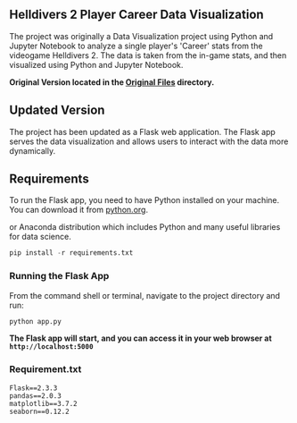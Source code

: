 ## Helldivers 2 Player Career Data Visualization
The project was originally a Data Visualization project using Python and Jupyter Notebook to analyze a single player's 'Career' stats from the videogame Helldivers 2. The data is taken from the in-game stats, and then visualized using Python and Jupyter Notebook.

**Original Version located in the [Original Files](./Original-Files/) directory.**

## Updated Version
The project has been updated as a Flask web application. The Flask app serves the data visualization and allows users to interact with the data more dynamically.

## Requirements
To run the Flask app, you need to have Python installed on your machine. You can download it from [python.org](https://www.python.org/downloads/).

or Anaconda distribution which includes Python and many useful libraries for data science.


```python
pip install -r requirements.txt
```

### Running the Flask App
From the command shell or terminal, navigate to the project directory and run:
```bash
python app.py
```

**The Flask app will start, and you can access it in your web browser at `http://localhost:5000`**

### Requirement.txt
```
Flask==2.3.3
pandas==2.0.3
matplotlib==3.7.2
seaborn==0.12.2
```

